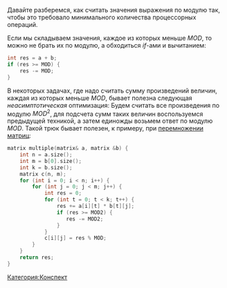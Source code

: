 Давайте разберемся, как считать значения выражения по модулю так, чтобы
это требовало минимального количества процессорных операций.

Если мы складываем значения, каждое из которых меньше $MOD$, то можно не
брать их по модулю, а обходиться $if$-ами и вычитанием:

``` c++ numberLines
int res = a + b;
if (res >= MOD) {
    res -= MOD;
}
```

В некоторых задачах, где надо считать сумму произведений величин, каждая
из которых меньше $MOD$, бывает полезна следующая
<i>неасимптотическая</i> оптимизация: Будем считать все
произведения по модулю $MOD^2$, для подсчета сумм таких величин
воспользуемся предыдущей техникой, а затем единожды возьмем
ответ по модулю $MOD$. Такой трюк бывает полезен, к примеру, при
[перемножении матриц](Возведение_матрицы_в_степень "wikilink"):

``` c++ numberLines
matrix multiple(matrix& a, matrix &b) {
    int n = a.size();
    int m = b[0].size();
    int k = b.size();
    matrix c(n, m);
    for (int i = 0; i < n; i++) {
        for (int j = 0; j < m; j++) {
            int res = 0;
            for (int t = 0; t < k; t++) {
                res += a[i][t] * b[t][j];
                if (res >= MOD2) {
                   res -= MOD2;
                }
            }
            c[i][j] = res % MOD;
        }
    }
    return res;
}
```

[Категория:Конспект](Категория:Конспект "wikilink")